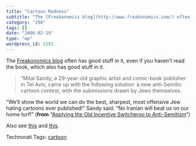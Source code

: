 ```yaml
---
title: "Cartoon Madness"
subtitle: "The [Freakonomics blog](http://www.freakonomics.com/) often has good stuff in it, even if you haven’..."
category: "298"
tags: []
date: "2006-02-19"
type: "wp"
wordpress_id: 1591
---
```

The [Freakonomics blog](http://www.freakonomics.com/) often has good stuff in it, even if you haven’t read the book, which also has good stuff in it.

> “Mitai Sandy, a 29-year-old graphic artist and comic-book publisher in Tel Aviv, came up with the following solution: a new anti-Semitic cartoon contest, with the submissions drawn by Jews themselves.

“We’ll show the world we can do the best, sharpest, most offensive Jew hating cartoons ever published!” Sandy said. “No Iranian will beat us on our home turf!” (**from** “[Applying the Old Incentive Switcheroo to Anti-Semitism](http://www.freakonomics.com/blog/2006/02/16/the-old-incentive-switcheroo/)“) 

Also see [this](http://www.boomka.org/) and [this](http://www.alertnet.org/thenews/newsdesk/L16699501.htm).

Technorati Tags: [cartoon](http://www.technorati.com/tag/cartoon)
